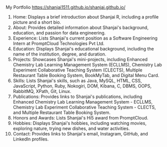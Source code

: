 My Portfolio
https://shanjai1511.github.io/shanjai.github.io/


1. Home: Displays a brief introduction about Shanjai R, including a profile picture and a short bio.
2. About: Provides detailed information about Shanjai's background, education, and passion for data engineering.
3. Experience: Lists Shanjai's current position as a Software Engineering Intern at PromptCloud Technologies Pvt Ltd.
4. Education: Displays Shanjai's educational background, including the name of the institution, degree, and duration.
5. Projects: Showcases Shanjai's mini-projects, including Enhanced Chemistry Lab Learning Management System (ECLLMS), Chemistry Lab Experiment Collaborative Teaching System (CLECTS), Multiple Restaurant Table Booking System, BookMyTab, and Digital Menu Card.
7. Skills: Lists Shanjai's skills, such as Java, MySQL, HTML, CSS, JavaScript, Python, Ruby, Nokogiri, DOM, Kibana, C, DBMS, OOPS, RabbitMQ, XPath, Git, Linux.
8. Publications: Provides links to Shanjai's publications, including Enhanced Chemistry Lab Learning Management System - ECLLMS, Chemistry Lab Experiment Collaborative Teaching System - CLECTS, and Multiple Restaurant Table Booking System.
9. Honors and Awards: Lists Shanjai's Hi5 award from PromptCloud.
10. Hobbies: Displays Shanjai's hobbies, including watching movies, exploring nature, trying new dishes, and water activities.
11. Contact: Provides links to Shanjai's email, Instagram, GitHub, and LinkedIn profiles.